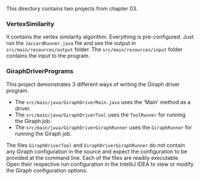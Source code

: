 This directory contains two projects from chapter 03.

### VertexSimilarity
It contains the vertex similarity algorithm. Everything is pre-configured.
Just run the ```JaccardRunner.java``` file and see the output in ```src/main/resources/output``` folder.
The ```src/main/resources/input``` folder contains the input to the program.

### GiraphDriverPrograms
This project demonstrates 3 different ways of writing the Giraph driver program. 

* The ```src/main/java/GiraphDriverMain.java``` uses the 'Main' method as a driver.
* The ```src/main/java/GiraphDriverTool``` uses the ```ToolRunner``` for running the Giraph job.
* The ```src/main/java/GiraphDriverGiraphRunner``` uses the ```GiraphRunner``` for running the Giraph job.

The files ```GiraphDriverTool``` and ```GiraphDriverGiraphRunner``` do not contain any Giraph configuration in the source 
and expect the configuration to be provided at the command line. Each of the files are readily executable. Open their respective
run configuration in the IntelliJ IDEA to view or modify the Giraph configuration options.
